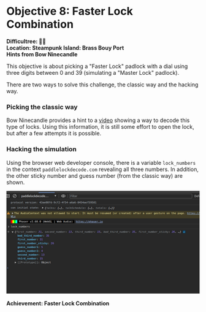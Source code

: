 # Objective 8: Faster Lock Combination
**Difficultree: 🎄🎄**  
**Location: Steampunk Island: Brass Bouy Port**  
**Hints from Bow Ninecandle**

This objective is about picking a "Faster Lock" padlock with a dial using three digits between 0 and 39 (simulating a "Master Lock" padlock).

There are two ways to solve this challenge, the classic way and the hacking way.

### Picking the classic way
Bow Ninecandle provides a hint to a [video](https://www.youtube.com/watch?v=27rE5ZvWLU0) showing a way to decode this type of locks.
Using this information, it is still some effort to open the lock, but after a few attempts it is possible.

### Hacking the simulation
Using the browser web developer console, there is a variable `lock_numbers` in the context `paddlelockdecode.com` revealing all three numbers. In addition, the other sticky number and guess number (from the classic way) are shown.

![Browser Developer Console](fasterlock-console.png)

**Achievement: Faster Lock Combination**
<!--stackedit_data:
eyJoaXN0b3J5IjpbLTk1NjI2NDkwMiwyNTk4NDA4NzIsLTIwMT
AxOTI2M119
-->